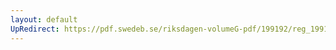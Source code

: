 ```yaml
---
layout: default
UpRedirect: https://pdf.swedeb.se/riksdagen-volumeG-pdf/199192/reg_199192/reg_199192_1002.pdf
---
```

